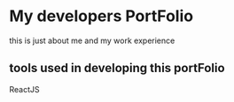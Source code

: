# My developers PortFolio

this is just about me and my work experience

## tools used in developing this portFolio

ReactJS
